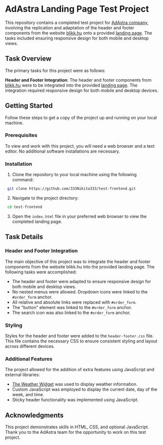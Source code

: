 # AdAstra Landing Page Test Project

This repository contains a completed test project for [AdAstra company](www.instagram.com/adastra_media_buying), involving the replication and adaptation of the header and footer components from the website [blikk.hu](https://www.blikk.hu/) onto a provided [landing page](https://fex.net/uk/s/b0rxzky). The tasks included ensuring responsive design for both mobile and desktop views.

## Task Overview

The primary tasks for this project were as follows:

**Header and Footer Integration**: The header and footer components from [blikk.hu](https://www.blikk.hu/) were to be integrated into the provided [landing page](https://fex.net/uk/s/b0rxzky). The integration required responsive design for both mobile and desktop devices.

## Getting Started

Follow these steps to get a copy of the project up and running on your local machine.

### Prerequisites

To view and work with this project, you will need a web browser and a text editor. No additional software installations are necessary.

### Installation

1. Clone the repository to your local machine using the following command:
  ```bash
   git clone https://github.com/333Nikita333/test-frontend.git
  ```
2. Navigate to the project directory:
  ```bash
   cd test-frontend
  ```
3. Open the `index.html` file in your preferred web browser to view the completed landing page.

## Task Details

### Header and Footer Integration

The main objective of this project was to integrate the header and footer components from the website blikk.hu into the provided landing page. The following tasks were accomplished:

- The header and footer were adapted to ensure responsive design for both mobile and desktop views.
- No nested menus were allowed. Dropdown icons were linked to the `#order_form` anchor.
- All relative and absolute links were replaced with `#order_form`.
- The "button" element was linked to the `#order_form` anchor.
- The search icon was also linked to the `#order_form` anchor.

### Styling

Styles for the header and footer were added to the `header-footer.css` file. This file contains the necessary CSS to ensure consistent styling and layout across different devices.

### Additional Features

The project allowed for the addition of extra features using JavaScript and external libraries:

- [The Weather Widget](https://weatherwidget.org/) was used to display weather information.
- Custom JavaScript was employed to display the current date, day of the week, and time.
- Sticky header functionality was implemented using JavaScript.

## Acknowledgments

This project demonstrates skills in HTML, CSS, and optional JavaScript. Thank you to the AdAstra team for the opportunity to work on this test project.
